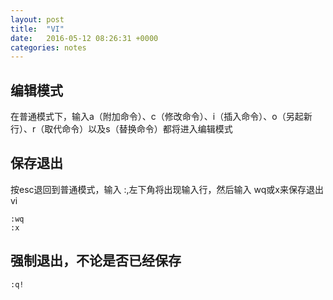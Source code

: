 ```yaml
---
layout: post
title:  "VI"
date:   2016-05-12 08:26:31 +0000
categories: notes
---
```


## 编辑模式

在普通模式下，输入a（附加命令）、c（修改命令）、i（插入命令）、o（另起新行）、r（取代命令）以及s（替换命令）都将进入编辑模式

## 保存退出

按esc退回到普通模式，输入 :,左下角将出现输入行，然后输入 wq或x来保存退出vi

```
:wq
:x
```

## 强制退出，不论是否已经保存
```
:q!
```

